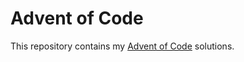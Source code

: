 # Advent of Code

This repository contains my [Advent of Code](https://www.adventofcode.com) solutions.
